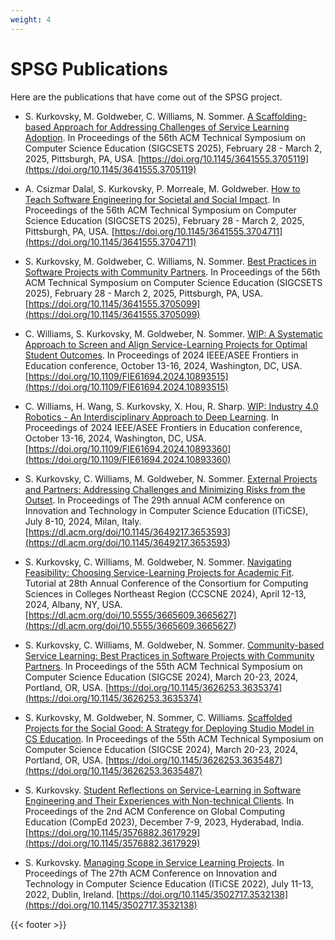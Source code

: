 ```yaml
---
weight: 4
---
```


# SPSG Publications

Here are the publications that have come out of the SPSG project.

* S. Kurkovsky, M. Goldweber, C. Williams, N. Sommer. [A Scaffolding-based Approach for Addressing Challenges of Service Learning Adoption](</files/publications/SIGCSE2025poster.pdf>). In Proceedings of the 56th ACM Technical Symposium on Computer Science Education (SIGCSETS 2025), February 28 - March 2, 2025, Pittsburgh, PA, USA. [https://doi.org/10.1145/3641555.3705119](https://doi.org/10.1145/3641555.3705119)

* A. Csizmar Dalal, S. Kurkovsky, P. Morreale, M. Goldweber. [How to Teach Software Engineering for Societal and Social Impact](</files/publications/SIGCSE2025panel.pdf>). In Proceedings of the 56th ACM Technical Symposium on Computer Science Education (SIGCSETS 2025), February 28 - March 2, 2025, Pittsburgh, PA, USA. [https://doi.org/10.1145/3641555.3704711](https://doi.org/10.1145/3641555.3704711)

* S. Kurkovsky, M. Goldweber, C. Williams, N. Sommer. [Best Practices in Software Projects with Community Partners](</files/publications/SIGCSE2025BOF.pdf>). In Proceedings of the 56th ACM Technical Symposium on Computer Science Education (SIGCSETS 2025), February 28 - March 2, 2025, Pittsburgh, PA, USA. [https://doi.org/10.1145/3641555.3705099](https://doi.org/10.1145/3641555.3705099)

* C. Williams, S. Kurkovsky, M. Goldweber, N. Sommer. [WIP: A Systematic Approach to Screen and Align Service-Learning Projects for Optimal Student Outcomes](/files/publications/FIE2024screening.pdf). In Proceedings of 2024 IEEE/ASEE Frontiers in Education conference, October 13-16, 2024, Washington, DC, USA. [https://doi.org/10.1109/FIE61694.2024.10893515](https://doi.org/10.1109/FIE61694.2024.10893515)

* C. Williams, H. Wang, S. Kurkovsky, X. Hou, R. Sharp. [WIP: Industry 4.0 Robotics - An Interdisciplinary Approach to Deep Learning](/files/publications/FIE2024IN40.pdf). In Proceedings of 2024 IEEE/ASEE Frontiers in Education conference, October 13-16, 2024, Washington, DC, USA. [https://doi.org/10.1109/FIE61694.2024.10893360](https://doi.org/10.1109/FIE61694.2024.10893360)

* S. Kurkovsky, C. Williams, M. Goldweber, N. Sommer. [External Projects and Partners: Addressing Challenges and Minimizing Risks from the Outset](</files/publications/ITiCSE2024.pdf>). In Proceedings of The 29th annual ACM conference on Innovation and Technology in Computer Science Education (ITiCSE), July 8-10, 2024, Milan, Italy. [https://dl.acm.org/doi/10.1145/3649217.3653593](<https://dl.acm.org/doi/10.1145/3649217.3653593>)
  
* S. Kurkovsky, C. Williams, M. Goldweber, N. Sommer. [Navigating Feasibility: Choosing Service-Learning Projects for Academic Fit](</files/publications/CCSCNE2024tutorial.pdf>). Tutorial at 28th Annual Conference of the Consortium for Computing Sciences in Colleges Northeast Region (CCSCNE 2024), April 12-13, 2024, Albany, NY, USA. [https://dl.acm.org/doi/10.5555/3665609.3665627](<https://dl.acm.org/doi/10.5555/3665609.3665627>)

* S. Kurkovsky, C. Williams, M. Goldweber, N. Sommer. [Community-based Service Learning: Best Practices in Software Projects with Community Partners](</files/publications/SIGCSE2024BOF.pdf>). In Proceedings of the 55th ACM Technical Symposium on Computer Science Education (SIGCSE 2024), March 20-23, 2024, Portland, OR, USA. [https://doi.org/10.1145/3626253.3635374](https://doi.org/10.1145/3626253.3635374)

* S. Kurkovsky, M. Goldweber, N. Sommer, C. Williams. [Scaffolded Projects for the Social Good: A Strategy for Deploying Studio Model in CS Education](</files/publications/SIGCSE2024.pdf>). In Proceedings of the 55th ACM Technical Symposium on Computer Science Education (SIGCSE 2024), March 20-23, 2024, Portland, OR, USA. [https://doi.org/10.1145/3626253.3635487](https://doi.org/10.1145/3626253.3635487)

* S. Kurkovsky. [Student Reflections on Service-Learning in Software Engineering and Their Experiences with Non-technical Clients](</files/publications/CompEd2023.pdf>). In Proceedings of the 2nd ACM Conference on Global Computing Education (CompEd 2023), December 7-9, 2023, Hyderabad, India. [https://doi.org/10.1145/3576882.3617929](https://doi.org/10.1145/3576882.3617929)

* S. Kurkovsky. [Managing Scope in Service Learning Projects](</files/publications/ITiCSE2022.pdf>). In Proceedings of The 27th ACM Conference on Innovation and Technology in Computer Science Education (ITiCSE 2022), July 11-13, 2022, Dublin, Ireland. [https://doi.org/10.1145/3502717.3532138](https://doi.org/10.1145/3502717.3532138)

{{< footer >}}

